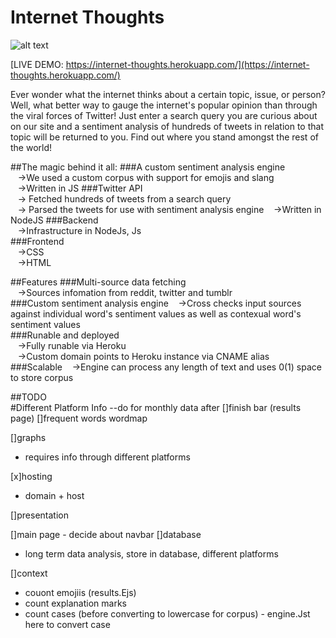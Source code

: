 # Internet Thoughts

![alt text](https://github.com/tash-had/YHack_2016/blob/master/views/photos/logoInnerShadow.png?raw=true "Oh my.... what a beautiful Readme")

[LIVE DEMO: https://internet-thoughts.herokuapp.com/](https://internet-thoughts.herokuapp.com/)

Ever wonder what the internet thinks about a certain topic, issue, or person? Well, what better way to gauge the internet's popular opinion than through the viral forces of Twitter! Just enter a search query you are curious about on our site and a sentiment analysis of hundreds of tweets in relation to that topic will be returned to you. Find out where you stand amongst the rest of the world!

##The magic behind it all:
###A custom sentiment analysis engine   
&nbsp;&nbsp;&nbsp;->We used a custom corpus with support for emojis and slang   
&nbsp;&nbsp;&nbsp;->Written in JS
###Twitter API   
&nbsp;&nbsp;&nbsp;-> Fetched hundreds of tweets from a search query   
&nbsp;&nbsp;&nbsp;-> Parsed the tweets for use with sentiment analysis engine
&nbsp;&nbsp;&nbsp;->Written in NodeJS
###Backend   
&nbsp;&nbsp;&nbsp;->Infrastructure in NodeJs, Js   
###Frontend   
&nbsp;&nbsp;&nbsp;->CSS   
&nbsp;&nbsp;&nbsp;->HTML   

##Features
###Multi-source data fetching   
&nbsp;&nbsp;&nbsp;->Sources infomation from reddit, twitter and tumblr   
###Custom sentiment analysis engine
&nbsp;&nbsp;&nbsp;->Cross checks input sources against individual word's sentiment values as well as contexual word's sentiment values   
###Runable and deployed   
&nbsp;&nbsp;&nbsp;->Fully runable via Heroku   
&nbsp;&nbsp;&nbsp;->Custom domain points to Heroku instance via CNAME alias   
###Scalable
&nbsp;&nbsp;&nbsp;->Engine can process any length of text and uses 0(1) space to store corpus   


##TODO  
#Different Platform Info 
--do for monthly data after
[]finish bar (results page) 
[]frequent words  wordmap 

[]graphs 
- requires info through different platforms


[x]hosting 
 - domain + host 

[]presentation 


[]main page - decide about navbar 
[]database  
- long term data analysis, store in database, different platforms 


[]context
- couont emojiis (results.Ejs) 
- count explanation marks
- count cases (before converting to lowercase for corpus) - engine.Jst here to convert case
